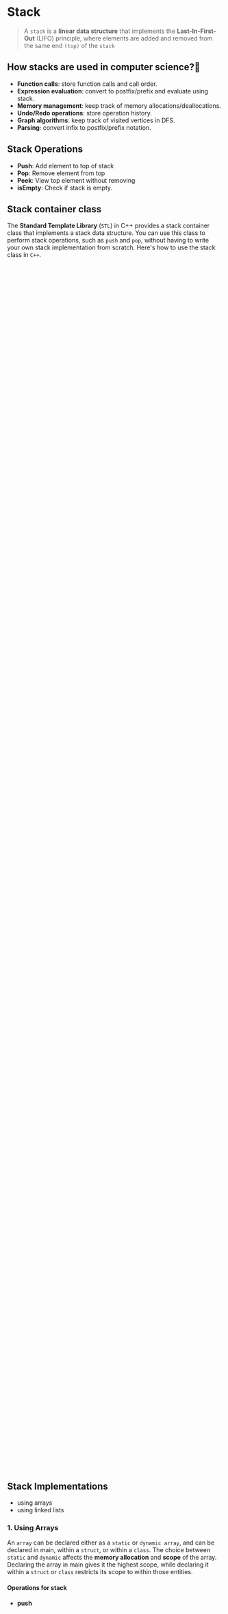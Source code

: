 # Stack

> A `stack` is a **linear data structure** that implements the **Last-In-First-Out** (LIFO) principle, where elements are added and removed from the same end `(top)` of the `stack`

## How stacks are used in computer science?👀

- **Function calls**: store function calls and call order.
- **Expression evaluation**: convert to postfix/prefix and evaluate using stack.
- **Memory management**: keep track of memory allocations/deallocations.
- **Undo/Redo operations**: store operation history.
- **Graph algorithms**: keep track of visited vertices in DFS.
- **Parsing**: convert infix to postfix/prefix notation.

## Stack Operations

- **Push**: Add element to top of stack
- **Pop**: Remove element from top
- **Peek**: View top element without removing
- **isEmpty**: Check if stack is empty.

## Stack container class

The **Standard Template Library** (`STL`) in C++ provides a stack container class that implements a stack data structure. You can use this class to perform stack operations, such as `push` and `pop`, without having to write your own stack implementation from scratch. Here's how to use the stack class in `C++`.

<p align="center">
    <img src="/05_Material/CodeSnaps/stack-1.png" style="height: 70vh; padding-left: 80vh;">
 </p>

## Stack Implementations

- using arrays
- using linked lists

### 1. Using Arrays

An `array` can be declared either as a `static` or `dynamic array`, and can be declared in main, within a `struct`, or within a `class`. The choice between `static` and `dynamic` affects the **memory allocation** and **scope** of the array. Declaring the array in main gives it the highest scope, while declaring it within a `struct` or `class` restricts its scope to within those entities.

#### Operations for stack

- **push**
<p align="center">
    <img src="/05_Material/CodeSnaps/stack-2.png" style="height: 60vh; padding-left: 70vh;">
 </p>

- **pop**
<p align="center">
    <img src="/05_Material/CodeSnaps/stack-3.png" style="height: 30vh; padding-left: 40vh;">
 </p>

- **peek**
<p align="center">
    <img src="/05_Material/CodeSnaps/stack-4.png" style="height: 40vh; padding-left: 50vh;">
 </p>

- **isEmpty**
<p align="center">
    <img src="/05_Material/CodeSnaps/stack-5.png" style="height: 40vh; padding-left: 50vh;">
 </p>


#### Advantages of stack implementation using arrays:

- Fast access time due to indexed access
- Cache-friendly due to contiguous memory allocation
- Simple to implement
- Fixed memory utilization with all memory utilized
- Good choice when size of stack is known and push/pop operations are frequent.
#### Disadvantages of stack implementation using arrays:

- Fixed size, can't grow dynamically
- Wasteful of memory if stack size is much larger than needed
- Need to handle stack overflow by manually checking size before each push operation

### 2. Using Link List
A `linked list` is a data structure that consists of a sequence of **nodes**, where each node has a `reference` (a "link") to the next node in the list. The first node in the list is referred to as the **"head"** of the list, and the last node in the list typically has a reference to a **null** or special value to indicate the end of the list. In this article, we will discuss the implementation of a stack using a linked list data structure.

#### Operations for stack

- **push**
<p align="center">
    <img src="/05_Material/CodeSnaps/stack-7.png" style="height: 40vh; padding-left: 50vh;">
 </p>

- **pop**
<p align="center">
    <img src="/05_Material/CodeSnaps/stack-6.png" style="height: 50vh; padding-left: 50vh;">
 </p>

- **peek**
<p align="center">
    <img src="/05_Material/CodeSnaps/stack-9.png" style="height: 30vh; padding-left: 50vh;">
 </p>

- **isEmpty**
<p align="center">
    <img src="/05_Material/CodeSnaps/stack-8.png" style="height: 20vh; padding-left: 20vh;">
 </p>

- **Display**
<p align="center">
    <img src="/05_Material/CodeSnaps/stack-10.png" style="height: 60vh; padding-left: 50vh;">
 </p>

#### Advantages of stack implementation using arrays:

- The stack size can be adjusted dynamically based on the current number of elements in the stack, allowing for efficient memory utilization.
- The linked list implementation can handle an arbitrary number of elements, making it a good choice for implementing stacks with unknown or variable sizes.
- Linked lists are relatively straightforward to implement compared to arrays, especially for stacks that grow and shrink dynamically.

#### Disadvantages of stack implementation using arrays:

- Linked lists have slower access time compared to arrays due to the need to traverse the list to find a specific element.
- Linked lists have a higher overhead in terms of memory utilization due to the need to store references to the next node for each node in the list.

